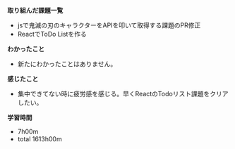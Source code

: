 **取り組んだ課題一覧**
* jsで鬼滅の刃のキャラクターをAPIを叩いて取得する課題のPR修正
* ReactでToDo Listを作る

**わかったこと**
* 新たにわかったことはありません。

**感じたこと**
* 集中できてない時に疲労感を感じる。早くReactのTodoリスト課題をクリアしたい。

**学習時間**
* 7h00m
 * total 1613h00m
